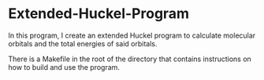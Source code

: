 # Extended-Huckel-Program

In this program, I create an extended Huckel program to calculate molecular orbitals and the total energies of said orbitals.

There is a Makefile in the root of the directory that contains instructions on how to build and use the program. 
